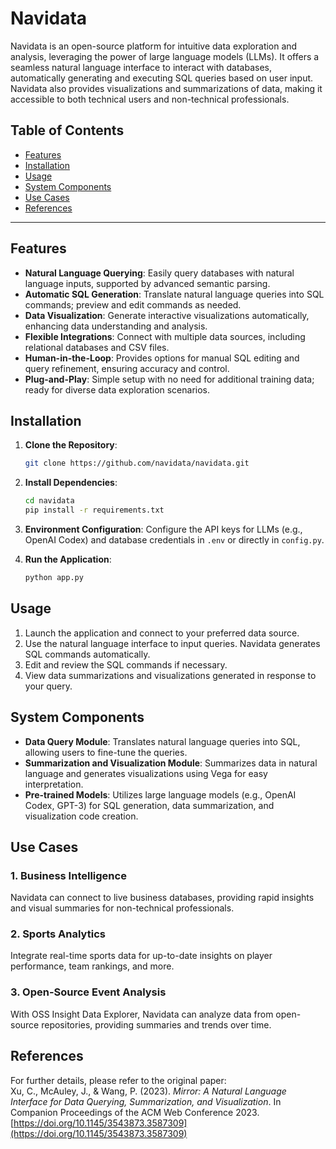 # Navidata

Navidata is an open-source platform for intuitive data exploration and analysis, leveraging the power of large language models (LLMs). It offers a seamless natural language interface to interact with databases, automatically generating and executing SQL queries based on user input. Navidata also provides visualizations and summarizations of data, making it accessible to both technical users and non-technical professionals.

## Table of Contents
- [Features](#features)
- [Installation](#installation)
- [Usage](#usage)
- [System Components](#system-components)
- [Use Cases](#use-cases)
- [References](#references)

---

## Features

- **Natural Language Querying**: Easily query databases with natural language inputs, supported by advanced semantic parsing.
- **Automatic SQL Generation**: Translate natural language queries into SQL commands; preview and edit commands as needed.
- **Data Visualization**: Generate interactive visualizations automatically, enhancing data understanding and analysis.
- **Flexible Integrations**: Connect with multiple data sources, including relational databases and CSV files.
- **Human-in-the-Loop**: Provides options for manual SQL editing and query refinement, ensuring accuracy and control.
- **Plug-and-Play**: Simple setup with no need for additional training data; ready for diverse data exploration scenarios.

## Installation

1. **Clone the Repository**:
    ```bash
    git clone https://github.com/navidata/navidata.git
    ```
2. **Install Dependencies**:
    ```bash
    cd navidata
    pip install -r requirements.txt
    ```
3. **Environment Configuration**:
   Configure the API keys for LLMs (e.g., OpenAI Codex) and database credentials in `.env` or directly in `config.py`.

4. **Run the Application**:
   ```bash
   python app.py
   ```

## Usage

1. Launch the application and connect to your preferred data source.
2. Use the natural language interface to input queries. Navidata generates SQL commands automatically.
3. Edit and review the SQL commands if necessary.
4. View data summarizations and visualizations generated in response to your query.

## System Components

- **Data Query Module**: Translates natural language queries into SQL, allowing users to fine-tune the queries.
- **Summarization and Visualization Module**: Summarizes data in natural language and generates visualizations using Vega for easy interpretation.
- **Pre-trained Models**: Utilizes large language models (e.g., OpenAI Codex, GPT-3) for SQL generation, data summarization, and visualization code creation.

## Use Cases

### 1. Business Intelligence
Navidata can connect to live business databases, providing rapid insights and visual summaries for non-technical professionals.

### 2. Sports Analytics
Integrate real-time sports data for up-to-date insights on player performance, team rankings, and more.

### 3. Open-Source Event Analysis
With OSS Insight Data Explorer, Navidata can analyze data from open-source repositories, providing summaries and trends over time.

## References

For further details, please refer to the original paper:  
Xu, C., McAuley, J., & Wang, P. (2023). *Mirror: A Natural Language Interface for Data Querying, Summarization, and Visualization*. In Companion Proceedings of the ACM Web Conference 2023. [https://doi.org/10.1145/3543873.3587309](https://doi.org/10.1145/3543873.3587309)

